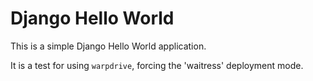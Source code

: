 # Django Hello World

This is a simple Django Hello World application.

It is a test for using ``warpdrive``, forcing the 'waitress' deployment mode.
